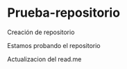 # Prueba-repositorio
Creación de repositorio

Estamos probando el repositorio

Actualizacion del read.me
